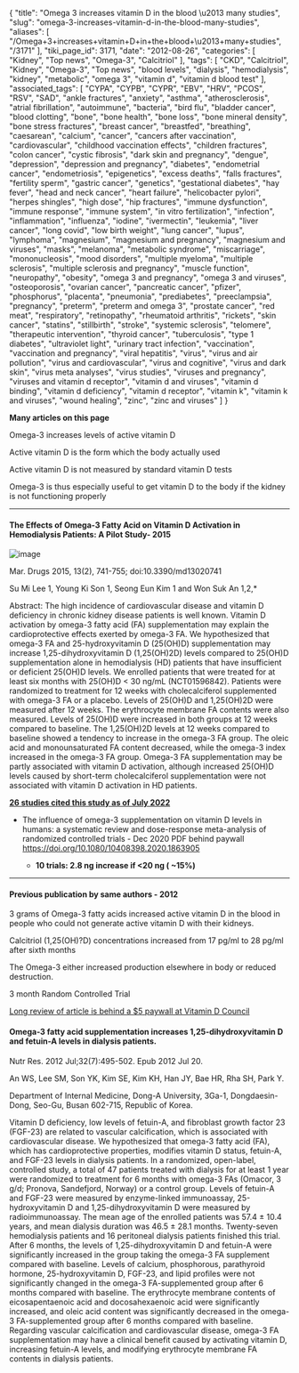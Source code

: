 {
    "title": "Omega 3 increases vitamin D in the blood \u2013 many studies",
    "slug": "omega-3-increases-vitamin-d-in-the-blood-many-studies",
    "aliases": [
        "/Omega+3+increases+vitamin+D+in+the+blood+\u2013+many+studies",
        "/3171"
    ],
    "tiki_page_id": 3171,
    "date": "2012-08-26",
    "categories": [
        "Kidney",
        "Top news",
        "Omega-3",
        "Calcitriol"
    ],
    "tags": [
        "CKD",
        "Calcitriol",
        "Kidney",
        "Omega-3",
        "Top news",
        "blood levels",
        "dialysis",
        "hemodialysis",
        "kidney",
        "metabolic",
        "omega 3",
        "vitamin d",
        "vitamin d blood test"
    ],
    "associated_tags": [
        "CYPA",
        "CYPB",
        "CYPR",
        "EBV",
        "HRV",
        "PCOS",
        "RSV",
        "SAD",
        "ankle fractures",
        "anxiety",
        "asthma",
        "atherosclerosis",
        "atrial fibrillation",
        "autoimmune",
        "bacteria",
        "bird flu",
        "bladder cancer",
        "blood clotting",
        "bone",
        "bone health",
        "bone loss",
        "bone mineral density",
        "bone stress fractures",
        "breast cancer",
        "breastfed",
        "breathing",
        "caesarean",
        "calcium",
        "cancer",
        "cancers after vaccination",
        "cardiovascular",
        "childhood vaccination effects",
        "children fractures",
        "colon cancer",
        "cystic fibrosis",
        "dark skin and pregnancy",
        "dengue",
        "depression",
        "depression and pregnancy",
        "diabetes",
        "endometrial cancer",
        "endometriosis",
        "epigenetics",
        "excess deaths",
        "falls fractures",
        "fertility sperm",
        "gastric cancer",
        "genetics",
        "gestational diabetes",
        "hay fever",
        "head and neck cancer",
        "heart failure",
        "helicobacter pylori",
        "herpes shingles",
        "high dose",
        "hip fractures",
        "immune dysfunction",
        "immune response",
        "immune system",
        "in vitro fertilization",
        "infection",
        "inflammation",
        "influenza",
        "iodine",
        "ivermectin",
        "leukemia",
        "liver cancer",
        "long covid",
        "low birth weight",
        "lung cancer",
        "lupus",
        "lymphoma",
        "magnesium",
        "magnesium and pregnancy",
        "magnesium and viruses",
        "masks",
        "melanoma",
        "metabolic syndrome",
        "miscarriage",
        "mononucleosis",
        "mood disorders",
        "multiple myeloma",
        "multiple sclerosis",
        "multiple sclerosis and pregnancy",
        "muscle function",
        "neuropathy",
        "obesity",
        "omega 3 and pregnancy",
        "omega 3 and viruses",
        "osteoporosis",
        "ovarian cancer",
        "pancreatic cancer",
        "pfizer",
        "phosphorus",
        "placenta",
        "pneumonia",
        "prediabetes",
        "preeclampsia",
        "pregnancy",
        "preterm",
        "preterm and omega 3",
        "prostate cancer",
        "red meat",
        "respiratory",
        "retinopathy",
        "rheumatoid arthritis",
        "rickets",
        "skin cancer",
        "statins",
        "stillbirth",
        "stroke",
        "systemic sclerosis",
        "telomere",
        "therapeutic intervention",
        "thyroid cancer",
        "tuberculosis",
        "type 1 diabetes",
        "ultraviolet light",
        "urinary tract infection",
        "vaccination",
        "vaccination and pregnancy",
        "viral hepatitis",
        "virus",
        "virus and air pollution",
        "virus and cardiovascular",
        "virus and cognitive",
        "virus and dark skin",
        "virus meta analyses",
        "virus studies",
        "viruses and pregnancy",
        "viruses and vitamin d receptor",
        "vitamin d and viruses",
        "vitamin d binding",
        "vitamin d deficiency",
        "vitamin d receptor",
        "vitamin k",
        "vitamin k and viruses",
        "wound healing",
        "zinc",
        "zinc and viruses"
    ]
}


**Many articles on this page** 

Omega-3 increases levels of active vitamin D 

Active vitamin D is the form which the body actually used

Active vitamin D is not measured by standard vitamin D tests

Omega-3 is thus especially useful to get vitamin D to the body if the kidney is not functioning properly

---

#### The Effects of Omega-3 Fatty Acid on Vitamin D Activation in Hemodialysis Patients: A Pilot Study- 2015

<img src="https://d378j1rmrlek7x.cloudfront.net/attachments/jpeg/active-d-and-omega-3.jpg" alt="image">

Mar. Drugs 2015, 13(2), 741-755; doi:10.3390/md13020741

Su Mi Lee 1, Young Ki Son 1, Seong Eun Kim 1 and Won Suk An 1,2,* 

Abstract: The high incidence of cardiovascular disease and vitamin D deficiency in chronic kidney disease patients is well known. Vitamin D activation by omega-3 fatty acid (FA) supplementation may explain the cardioprotective effects exerted by omega-3 FA. We hypothesized that omega-3 FA and 25-hydroxyvitamin D (25(OH)D) supplementation may increase 1,25-dihydroxyvitamin D (1,25(OH)2D) levels compared to 25(OH)D supplementation alone in hemodialysis (HD) patients that have insufficient or deficient 25(OH)D levels. We enrolled patients that were treated for at least six months with 25(OH)D < 30 ng/mL (NCT01596842). Patients were randomized to treatment for 12 weeks with cholecalciferol supplemented with omega-3 FA or a placebo. Levels of 25(OH)D and 1,25(OH)2D were measured after 12 weeks. The erythrocyte membrane FA contents were also measured. Levels of 25(OH)D were increased in both groups at 12 weeks compared to baseline. The 1,25(OH)2D levels at 12 weeks compared to baseline showed a tendency to increase in the omega-3 FA group. The oleic acid and monounsaturated FA content decreased, while the omega-3 index increased in the omega-3 FA group. Omega-3 FA supplementation may be partly associated with vitamin D activation, although increased 25(OH)D levels caused by short-term cholecalciferol supplementation were not associated with vitamin D activation in HD patients.

 **[26 studies cited this study as of July 2022](https://scholar.google.com/scholar?cites=10021610626629948184&as_sdt=5,48&sciodt=0,48&hl=en)** 

* The influence of omega-3 supplementation on vitamin D levels in humans: a systematic review and dose-response meta-analysis of randomized controlled trials - Dec 2020 PDF behind paywall https://doi.org/10.1080/10408398.2020.1863905

   *  **10 trials:  2.8 ng increase if <20 ng ( ~15%)** 

---

#### Previous publication by same authors - 2012

3 grams of Omega-3 fatty acids increased active vitamin D in the blood in people who could not generate active vitamin D with their kidneys. 

Calcitriol (1,25(OH)?D) concentrations increased from 17 pg/ml to 28 pg/ml after sixth months

The Omega-3 either increased production elsewhere in body or reduced destruction. 

3 month Random Controlled Trial 

[Long review of article is behind a $5 paywall at Vitamin D Council](http://blog.vitamindcouncil.org/2012/08/24/omega-3-supplementation-ups-activated-vitamin-d-levels/%20)

#### Omega-3 fatty acid supplementation increases 1,25-dihydroxyvitamin D and fetuin-A levels in dialysis patients.

Nutr Res. 2012 Jul;32(7):495-502. Epub 2012 Jul 20.

An WS, Lee SM, Son YK, Kim SE, Kim KH, Han JY, Bae HR, Rha SH, Park Y.

Department of Internal Medicine, Dong-A University, 3Ga-1, Dongdaesin-Dong, Seo-Gu, Busan 602-715, Republic of Korea.

Vitamin D deficiency, low levels of fetuin-A, and fibroblast growth factor 23 (FGF-23) are related to vascular calcification, which is associated with cardiovascular disease. We hypothesized that omega-3 fatty acid (FA), which has cardioprotective properties, modifies vitamin D status, fetuin-A, and FGF-23 levels in dialysis patients. In a randomized, open-label, controlled study, a total of 47 patients treated with dialysis for at least 1 year were randomized to treatment for 6 months with omega-3 FAs (Omacor, 3 g/d; Pronova, Sandefjord, Norway) or a control group. Levels of fetuin-A and FGF-23 were measured by enzyme-linked immunoassay, 25-hydroxyvitamin D and 1,25-dihydroxyvitamin D were measured by radioimmunoassay. The mean age of the enrolled patients was 57.4 ± 10.4 years, and mean dialysis duration was 46.5 ± 28.1 months. Twenty-seven hemodialysis patients and 16 peritoneal dialysis patients finished this trial. After 6 months, the levels of 1,25-dihydroxyvitamin D and fetuin-A were significantly increased in the group taking the omega-3 FA supplement compared with baseline. Levels of calcium, phosphorous, parathyroid hormone, 25-hydroxyvitamin D, FGF-23, and lipid profiles were not significantly changed in the omega-3 FA-supplemented group after 6 months compared with baseline. The erythrocyte membrane contents of eicosapentaenoic acid and docosahexaenoic acid were significantly increased, and oleic acid content was significantly decreased in the omega-3 FA-supplemented group after 6 months compared with baseline. Regarding vascular calcification and cardiovascular disease, omega-3 FA supplementation may have a clinical benefit caused by activating vitamin D, increasing fetuin-A levels, and modifying erythrocyte membrane FA contents in dialysis patients.